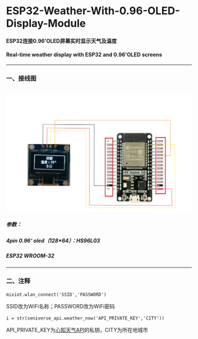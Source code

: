 # ESP32-Weather-With-0.96-OLED-Display-Module
#### ESP32连接0.96’OLED屏幕实时显示天气及温度

#### Real-time weather display with ESP32 and 0.96'OLED screens

------



### 一、接线图

​          <img src="/wiringdiagram.png" style="zoom:50%;" />

##### 参数：

##### 4pin 0.96‘ oled（128*64）：HS96L03

##### ESP32 WROOM-32



------



### 二、注释



```
mixiot.wlan_connect('SSID','PASSWORD')
```

SSID改为WiFi名称；PASSWORD改为WiFi密码



```
i = str(seniverse_api.weather_now('API_PRIVATE_KEY','CITY'))
```

API_PRIVATE_KEY为[心知天气API](https://www.seniverse.com/)的私钥，CITY为所在地城市



​	